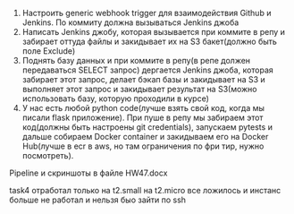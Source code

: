 1) Настроить generic webhook trigger для взаимодействия Github и Jenkins. По коммиту должна вызываться Jenkins джоба
2) Написать Jenkins джобу, которая вызывается при коммите в репу и забирает оттуда файлы и закидывает их на S3 бакет(должно быть поле Exclude)
3) Поднять базу данных и при коммите в репу(в репе должен передаваться SELECT запрос) дергается Jenkins джоба, которая забирает этот запрос, делает бэкап базы и закидывает на S3 и выполняет этот запрос и закидывает результат на S3(можно использовать базу, которую проходили в курсе)
4) У нас есть любой python code(лучше взять свой код, когда мы писали flask приложение). При пуше в репу мы забираем этот код(должны быть настроены git credentials), запускаем pytests и дальше собираем Docker container и закидываем его на Docker Hub(лучше в ecr в aws, но там ограничения по фри тир, нужно посмотреть).

Pipeline и скриншоты в файле HW47.docx

task4 отработал только на t2.small
на t2.micro все ложилось и инстанс больше не работал и нельзя быо зайти по ssh
